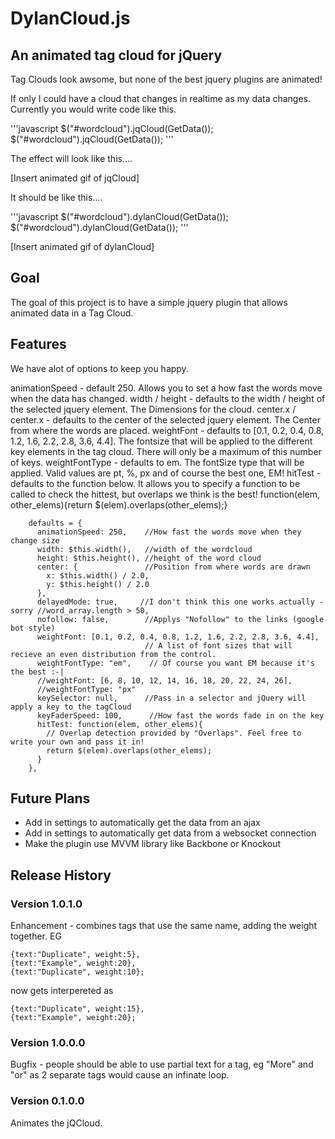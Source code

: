 DylanCloud.js
=============

An animated tag cloud for jQuery
--------------------------------

Tag Clouds look awsome, but none of the best jquery plugins are animated!

If only I could have a cloud that changes in realtime as my data changes.
Currently you would write code like this.

'''javascript
    $("#wordcloud").jqCloud(GetData());
    $("#wordcloud").jqCloud(GetData());
'''

The effect will look like this....

[Insert animated gif of jqCloud]

It should be like this....

'''javascript
    $("#wordcloud").dylanCloud(GetData());
    $("#wordcloud").dylanCloud(GetData());
'''

[Insert animated gif of dylanCloud]

Goal
----

The goal of this project is to have a simple jquery plugin that allows animated data in a Tag Cloud.

Features
--------

We have alot of options to keep you happy.

animationSpeed - default 250. Allows you to set a how fast the words move when the data has changed.
width / height - defaults to the width / height of the selected jquery element. The Dimensions for the cloud.
center.x / center.x - defaults to the center of the selected jquery element. The Center from where the words are placed.
weightFont - defaults to [0.1, 0.2, 0.4, 0.8, 1.2, 1.6, 2.2, 2.8, 3.6, 4.4]. The fontsize that will be applied to the different key elements in the tag cloud. There will only be a maximum of this number of keys.
weightFontType - defaults to em. The fontSize type that will be applied. Valid values are pt, %, px and of course the best one, EM!
hitTest - defaults to the function below. It allows you to specify a function to be called to check the hittest, but overlaps we think is the best!
        function(elem, other_elems){return $(elem).overlaps(other_elems);}
        
    
        defaults = {
          animationSpeed: 250,    //How fast the words move when they change size
          width: $this.width(),   //width of the wordcloud
          height: $this.height(), //height of the word cloud
          center: {               //Position from where words are drawn
            x: $this.width() / 2.0,
            y: $this.height() / 2.0
          },
          delayedMode: true,     //I don't think this one works actually - sorry //word_array.length > 50,
          nofollow: false,        //Applys "Nofollow" to the links (google bot style)
          weightFont: [0.1, 0.2, 0.4, 0.8, 1.2, 1.6, 2.2, 2.8, 3.6, 4.4],
                                  // A list of font sizes that will recieve an even distribution from the control.
          weightFontType: "em",    // Of course you want EM because it's the best :-|
          //weightFont: [6, 8, 10, 12, 14, 16, 18, 20, 22, 24, 26],
          //weightFontType: "px"
          keySelector: null,      //Pass in a selector and jQuery will apply a key to the tagCloud
          keyFaderSpeed: 100,      //How fast the words fade in on the key
          hitTest: function(elem, other_elems){
            // Overlap detection provided by "Overlaps". Feel free to write your own and pass it in!
            return $(elem).overlaps(other_elems);
          }
        },


Future Plans
------------

+ Add in settings to automatically get the data from an ajax
+ Add in settings to automatically get data from a websocket connection
+ Make the plugin use MVVM library like Backbone or Knockout

Release History
---------------

### Version 1.0.1.0

Enhancement - combines tags that use the same name, adding the weight together.
EG

    {text:"Duplicate", weight:5},
    {text:"Example", weight:20},
    {text:"Duplicate", weight:10};
    
now gets interpereted as

    {text:"Duplicate", weight:15},
    {text:"Example", weight:20};

### Version 1.0.0.0

Bugfix - people should be able to use partial text for a tag, eg "More" and "or" as 2 separate tags would cause an infinate loop.

### Version 0.1.0.0

Animates the jQCloud.